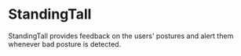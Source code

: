 # StandingTall
StandingTall provides feedback on the users' postures and alert them whenever bad posture is detected.
